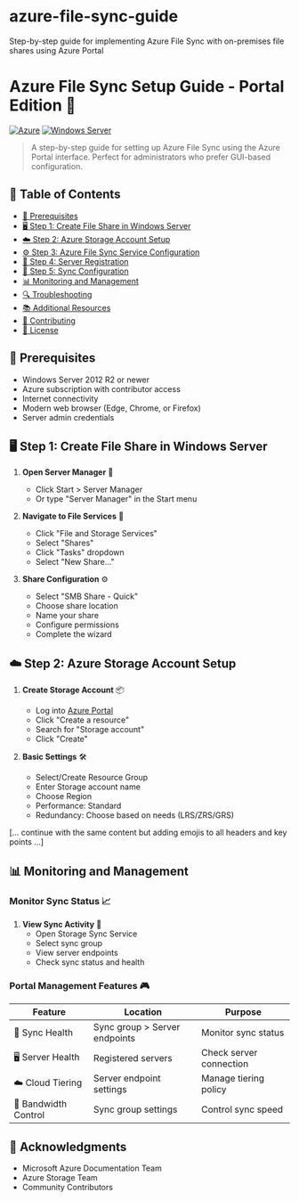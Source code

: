 # azure-file-sync-guide
Step-by-step guide for implementing Azure File Sync with on-premises file shares using Azure Portal

# Azure File Sync Setup Guide - Portal Edition 🔄

[![Azure](https://img.shields.io/badge/Azure-0089D6?style=flat-square&logo=microsoft-azure&logoColor=white)](https://azure.microsoft.com/)
[![Windows Server](https://img.shields.io/badge/Windows%20Server-0078D6?style=flat-square&logo=windows&logoColor=white)](https://www.microsoft.com/windows-server)


> A step-by-step guide for setting up Azure File Sync using the Azure Portal interface. Perfect for administrators who prefer GUI-based configuration.

## 📑 Table of Contents

- [🔧 Prerequisites](#prerequisites)
- [🖥️ Step 1: Create File Share in Windows Server](#step-1-create-file-share-in-windows-server)
- [☁️ Step 2: Azure Storage Account Setup](#step-2-azure-storage-account-setup)
- [⚙️ Step 3: Azure File Sync Service Configuration](#step-3-azure-file-sync-service-configuration)
- [📝 Step 4: Server Registration](#step-4-server-registration)
- [🔄 Step 5: Sync Configuration](#step-5-sync-configuration)
- [📊 Monitoring and Management](#monitoring-and-management)
- [🔍 Troubleshooting](#troubleshooting)
- [📚 Additional Resources](#additional-resources)
- [🤝 Contributing](#contributing)
- [📄 License](#license)

## 🔧 Prerequisites

- Windows Server 2012 R2 or newer
- Azure subscription with contributor access
- Internet connectivity
- Modern web browser (Edge, Chrome, or Firefox)
- Server admin credentials

## 🖥️ Step 1: Create File Share in Windows Server

1. **Open Server Manager** 🚀
   - Click Start > Server Manager
   - Or type "Server Manager" in the Start menu

2. **Navigate to File Services** 📂
   - Click "File and Storage Services"
   - Select "Shares"
   - Click "Tasks" dropdown
   - Select "New Share..."

3. **Share Configuration** ⚙️
   - Select "SMB Share - Quick"
   - Choose share location
   - Name your share
   - Configure permissions
   - Complete the wizard

## ☁️ Step 2: Azure Storage Account Setup

1. **Create Storage Account** 📦
   - Log into [Azure Portal](https://portal.azure.com)
   - Click "Create a resource"
   - Search for "Storage account"
   - Click "Create"

2. **Basic Settings** 🛠️
   - Select/Create Resource Group
   - Enter Storage account name
   - Choose Region
   - Performance: Standard
   - Redundancy: Choose based on needs (LRS/ZRS/GRS)

[... continue with the same content but adding emojis to all headers and key points ...]

## 📊 Monitoring and Management

### Monitor Sync Status 📈
1. **View Sync Activity** 👀
   - Open Storage Sync Service
   - Select sync group
   - View server endpoints
   - Check sync status and health

### Portal Management Features 🎮
| Feature | Location | Purpose |
|---------|----------|----------|
| 🔄 Sync Health | Sync group > Server endpoints | Monitor sync status |
| 🖥️ Server Health | Registered servers | Check server connection |
| ☁️ Cloud Tiering | Server endpoint settings | Manage tiering policy |
| 🚀 Bandwidth Control | Sync group settings | Control sync speed |




## 🙏 Acknowledgments

- Microsoft Azure Documentation Team
- Azure Storage Team
- Community Contributors
